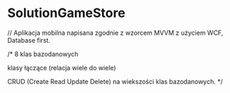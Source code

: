 # SolutionGameStore

// Aplikacja mobilna napisana zgodnie z wzorcem MVVM z użyciem WCF, Database first.

/* 8 klas bazodanowych 

klasy łączące (relacja wiele do wiele)

CRUD (Create Read Update Delete) na wiekszości klas bazodanowych.
*/
